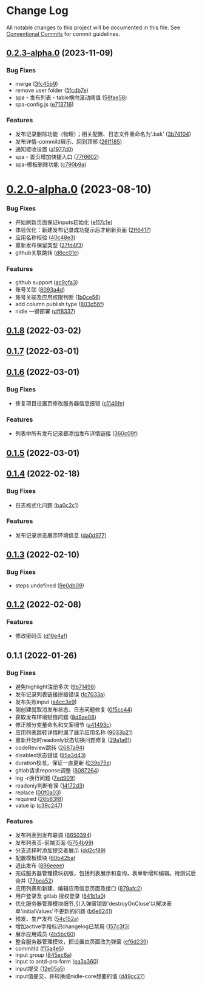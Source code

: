 # Change Log

All notable changes to this project will be documented in this file.
See [Conventional Commits](https://conventionalcommits.org) for commit guidelines.

## [0.2.3-alpha.0](https://github.com/yanuoda/nidle/compare/v0.2.2-alpha.0...v0.2.3-alpha.0) (2023-11-09)


### Bug Fixes

* merge ([3fc45b9](https://github.com/yanuoda/nidle/commit/3fc45b9fdd72e54e7fd3cc58877dee2e578b7093))
* remove user folder ([5fcdb7e](https://github.com/yanuoda/nidle/commit/5fcdb7e54bdb6b2ce678646221d6315085c5e2f4))
* spa - 发布列表 - table横向滚动阈值 ([58fae58](https://github.com/yanuoda/nidle/commit/58fae588522d66e839721ddde49e7193b272e4da))
* spa-config.js ([e713716](https://github.com/yanuoda/nidle/commit/e7137169ca9923e55062a95fe366072f34872eb3))


### Features

* 发布记录删除功能（物理）；相关配置、日志文件重命名为'.bak' ([3b74104](https://github.com/yanuoda/nidle/commit/3b74104d288a23195aced725cbd02cc7314e3f1f))
* 发布详情-commiId展示、回到顶部 ([26ff185](https://github.com/yanuoda/nidle/commit/26ff18559afadfe48a22f8550b08aca2bb79966b))
* 通知接收设置 ([a1977d0](https://github.com/yanuoda/nidle/commit/a1977d09cdd7baeac4c54bf55d20b69a7527799a))
* spa - 首页增加快捷入口 ([77f6602](https://github.com/yanuoda/nidle/commit/77f6602a047f64cad46ce05fbc784cdca6fc460f))
* spa-模板删除功能 ([c790b9a](https://github.com/yanuoda/nidle/commit/c790b9a5b28346784ffa2f9d0579a29cf094ec13))





# [0.2.0-alpha.0](https://github.com/yanuoda/nidle/compare/v0.1.8...v0.2.0-alpha.0) (2023-08-10)


### Bug Fixes

* 开始刷新页面保证inputs初始化 ([e117c1e](https://github.com/yanuoda/nidle/commit/e117c1e6c966fe8f046f70a9f5ae89d43e246fcd))
* 体验优化：新建发布记录成功提示后才刷新页面 ([2ff6417](https://github.com/yanuoda/nidle/commit/2ff6417b948f7e8f97a18df580474fa675c95985))
* 应用名称校验 ([40c48e3](https://github.com/yanuoda/nidle/commit/40c48e352f292a5239bd0128c22009b0a82a3155))
* 重新发布保留类型 ([27fd4f3](https://github.com/yanuoda/nidle/commit/27fd4f3096995be52fc703e41d17c5769204aa49))
* github关联跳转 ([d8cc01e](https://github.com/yanuoda/nidle/commit/d8cc01e8b3502eb8f1ba7caba68a8c1c799a117f))


### Features

*  github support ([ac9cfa3](https://github.com/yanuoda/nidle/commit/ac9cfa38abb255d02e1dd610c0c49a4217c0914e))
* 账号关联 ([8093a4d](https://github.com/yanuoda/nidle/commit/8093a4d3f93029fff9e48db3f2207880c23941ab))
* 账号关联及应用权限判断 ([1b0ce56](https://github.com/yanuoda/nidle/commit/1b0ce5600c0ea8d9cac5dcdfb371b45698fd20b5))
* add column publish type ([803d56f](https://github.com/yanuoda/nidle/commit/803d56fbed688cd256cbcec21bc00257ea5034cb))
* nidle 一键部署 ([dff8337](https://github.com/yanuoda/nidle/commit/dff8337a34ad17e7235bf36294acc38729084dec))





## [0.1.8](https://github.com/yanuoda/nidle/compare/v0.1.7...v0.1.8) (2022-03-02)



## [0.1.7](https://github.com/yanuoda/nidle/compare/v0.1.6...v0.1.7) (2022-03-01)



## [0.1.6](https://github.com/yanuoda/nidle/compare/v0.1.5...v0.1.6) (2022-03-01)


### Bug Fixes

* 修复项目设置页修改服务器信息报错 ([c1146fe](https://github.com/yanuoda/nidle/commit/c1146fe8e8cd4673b7c41d16bd09ba485a4037b7))


### Features

* 列表中所有发布记录都添加发布详情链接 ([360c09f](https://github.com/yanuoda/nidle/commit/360c09fb4d27537f486a4479a87613f590dac359))



## [0.1.5](https://github.com/yanuoda/nidle/compare/v0.1.4...v0.1.5) (2022-03-01)



## [0.1.4](https://github.com/yanuoda/nidle/compare/v0.1.3...v0.1.4) (2022-02-18)


### Bug Fixes

* 日志格式化问题 ([ba0c2c1](https://github.com/yanuoda/nidle/commit/ba0c2c13321a94615ed87fbec217aaf87f7d1c54))


### Features

* 发布记录状态展示环境信息 ([da0d977](https://github.com/yanuoda/nidle/commit/da0d977b79bbd901ac34a6d82d40807715e90104))



## [0.1.3](https://github.com/yanuoda/nidle/compare/v0.1.2...v0.1.3) (2022-02-10)


### Bug Fixes

* steps undefined ([9e0db09](https://github.com/yanuoda/nidle/commit/9e0db094c1eac614785920bd446d826b846f2b53))



## [0.1.2](https://github.com/yanuoda/nidle/compare/v0.1.1...v0.1.2) (2022-02-08)


### Features

* 修改密码页 ([d19e4af](https://github.com/yanuoda/nidle/commit/d19e4afebacbbf1a72c2989cf1abcc33b53065fc))



## 0.1.1 (2022-01-26)


### Bug Fixes

* 避免highlight注册多次 ([9b71498](https://github.com/yanuoda/nidle/commit/9b71498780e86ef00edf287eac92062a6bc160b3))
* 发布记录列表链接拼接错误 ([fc7033a](https://github.com/yanuoda/nidle/commit/fc7033a255c5a64170b2aca43ae7a060a7a502f6))
* 发布失败input ([a4cc3e9](https://github.com/yanuoda/nidle/commit/a4cc3e9baeed41dbdbdce62ad3e6fc0a1b10e947))
* 刚创建就取消发布状态、日志问题修复 ([0f5cc44](https://github.com/yanuoda/nidle/commit/0f5cc440bc0c1f917c717485f8a58022c00ab593))
* 获取发布环境赋值问题 ([8d9ae08](https://github.com/yanuoda/nidle/commit/8d9ae08bbd82d8864c24c431c7921f997c18ef82))
* 修正部分变量命名和文案细节 ([a41493c](https://github.com/yanuoda/nidle/commit/a41493c1a975d39cb7f794dd18ec767d30c1461d))
* 应用列表跳转详情时漏了展示应用名称 ([9033b21](https://github.com/yanuoda/nidle/commit/9033b2100311353d7e3bbfaecc06c295e3582719))
* 重新开始时readonly状态切换问题修复 ([29a1a61](https://github.com/yanuoda/nidle/commit/29a1a617f70434508f7a55ac63355f838850f40f))
* codeReview跳转 ([2687a94](https://github.com/yanuoda/nidle/commit/2687a94d0dde3d091690e5a35750f5e9e714153d))
* disabled状态错误 ([95a3d43](https://github.com/yanuoda/nidle/commit/95a3d43ea5a34544dc90180760ec508120b9e209))
* duration校准，保证一直更新 ([039e75e](https://github.com/yanuoda/nidle/commit/039e75e17217dc57201316b99ed16d9cc9c45367))
* gitlab请求reponse调整 ([8087264](https://github.com/yanuoda/nidle/commit/8087264333daba1482f964607711d17ce02a5e76))
* log -r换行问题 ([7ed901f](https://github.com/yanuoda/nidle/commit/7ed901f6949c4837bce90ca79631dc2cf5a4e52f))
* readonly判断有误 ([14172d3](https://github.com/yanuoda/nidle/commit/14172d39d653876e12eae65ddfe0fcbb865c74c2))
* replace ([00f0a03](https://github.com/yanuoda/nidle/commit/00f0a030a9f07ca47253805453a9783770d0f34e))
* required ([26b83f8](https://github.com/yanuoda/nidle/commit/26b83f835c5429461755bfa3c6a2dcb4f2afcda0))
* value ip ([c39c247](https://github.com/yanuoda/nidle/commit/c39c247ebf81dcbd8450367742e096dae2377fd2))


### Features

* 发布列表到发布联调 ([6650394](https://github.com/yanuoda/nidle/commit/665039443993ecd41e8bfd1b155f2290d39a3128))
* 发布列表页-前端页面 ([5754b99](https://github.com/yanuoda/nidle/commit/5754b993100e2f037f32ef647c44a9083eab719a))
* 分支选择时添加提交者展示 ([dd2cf89](https://github.com/yanuoda/nidle/commit/dd2cf89491e4cfa90138b539dd90ee8e1036759d))
* 配置模板模块 ([60b42ba](https://github.com/yanuoda/nidle/commit/60b42ba1e47ec92759604a0f5d14e2399ffce190))
* 退出发布 ([896eeee](https://github.com/yanuoda/nidle/commit/896eeee0d3439ae02f6603f0369bcd40e49e838f))
* 完成服务器管理模块初版，包括列表展示和查询，表单新增和编辑。待测试后合并 ([77bea52](https://github.com/yanuoda/nidle/commit/77bea52be418424566dde11b866d18ea505cc170))
* 应用列表和新建、编辑应用信息页面及接口 ([879afc2](https://github.com/yanuoda/nidle/commit/879afc2722ec3c81aed699a3c7bf7f6a5316c841))
* 用户登录及 gitlab 授权登录 ([641b1a0](https://github.com/yanuoda/nidle/commit/641b1a03cde15b43a95322650bcd7be891128790))
* 优化服务器管理模块细节,引入弹窗销毁'destroyOnClose'以解决表单'initialValues'不更新的问题 ([b6e6241](https://github.com/yanuoda/nidle/commit/b6e6241f58db7dd84b8080abd9124779613874e1))
* 预发、生产发布 ([54c152a](https://github.com/yanuoda/nidle/commit/54c152ae7ee58c754403a6ea5519183e82f44a24))
* 增加active字段标识changelog已禁用 ([157c3f3](https://github.com/yanuoda/nidle/commit/157c3f3813c8606d145f631f843431ac5352a815))
* 展示应用成员 ([4b5bc60](https://github.com/yanuoda/nidle/commit/4b5bc60f62ce343490cd1781c698eee7a9705390))
* 整合服务器管理模块，把设置由页面改为弹窗 ([ef6d239](https://github.com/yanuoda/nidle/commit/ef6d2395f8bccb2366e981d366cc96ccbd6b2d66))
* commitId ([f15a4e5](https://github.com/yanuoda/nidle/commit/f15a4e5a008d71a44d76ef5f874affdf8a89b155))
* input group ([845ec6a](https://github.com/yanuoda/nidle/commit/845ec6a72eabb37e76b4ed9167def4f15abe0328))
* input to antd-pro form ([ea3a360](https://github.com/yanuoda/nidle/commit/ea3a360890dc208f1623e9ef3f8553ffbdcab711))
* input提交 ([12e05a5](https://github.com/yanuoda/nidle/commit/12e05a588e87cf0936061fc87c257a139e9ae2ab))
* input值提交，并转换成nidle-core想要的值 ([d49cc27](https://github.com/yanuoda/nidle/commit/d49cc27e011fd378025dbd91d8d3409d59e44054))
